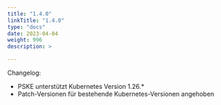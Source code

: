```yaml
---
title: "1.4.0"
linkTitle: "1.4.0"
type: "docs"
date: 2023-04-04
weight: 996
description: >

---
```


Changelog:

- PSKE unterstützt Kubernetes Version 1.26.*
- Patch-Versionen für bestehende Kubernetes-Versionen angehoben

